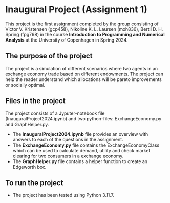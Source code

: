 # Inaugural Project (Assignment 1)
This project is the first assignment completed by the group consisting of Victor V. Kristensen (gcp458), Nikoline K. L. Laursen (mxh836), Bertil D. H. Spring (fpg798) in the course **Introduction to Programming and Numerical Analysis** at the University of Copenhagen in Spring 2024.

## The purpose of the project
The project is a simulation of different scenarios where two agents in an exchange economy trade based on different endowments. The project can help the reader understand which allocations will be pareto improvements or socially optimal.

## Files in the project
The project consists of a Jyputer-notebook file (InauguralProject2024.ipynb) and two python-files: ExchangeEconomy.py and GraphHelper.py.
* The **InauguralProject2024.ipynb** file provides an overview with answers to each of the questions in the assignment.
* The **ExchangeEconomy.py** file contains the ExchangeEconomyClass which can be used to calculate demand, utility and check market clearing for two consumers in a exchange economy.
* The **GraphHelper.py** file contains a helper function to create an Edgeworth box.

## To run the project
* The project has been tested using Python 3.11.7.
